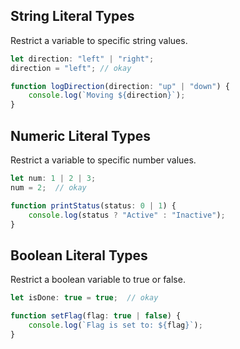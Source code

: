 ## String Literal Types

Restrict a variable to specific string values.

```typescript
let direction: "left" | "right";
direction = "left"; // okay

function logDirection(direction: "up" | "down") {
    console.log(`Moving ${direction}`);
}
```

## Numeric Literal Types

Restrict a variable to specific number values.

```typescript
let num: 1 | 2 | 3;
num = 2;  // okay

function printStatus(status: 0 | 1) {
    console.log(status ? "Active" : "Inactive");
}
```

## Boolean Literal Types

Restrict a boolean variable to true or false.

```typescript
let isDone: true = true;  // okay

function setFlag(flag: true | false) {
    console.log(`Flag is set to: ${flag}`);
}
```
